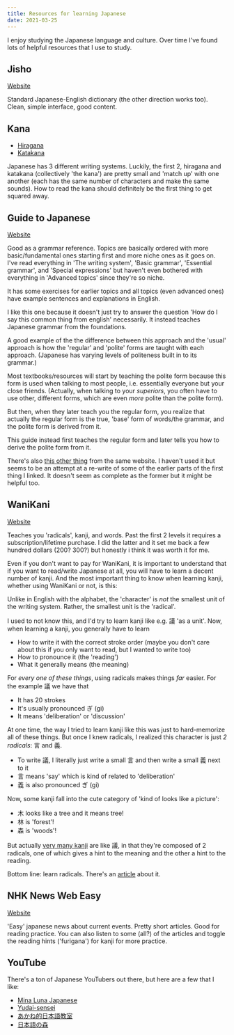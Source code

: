 ```yaml
---
title: Resources for learning Japanese
date: 2021-03-25
---
```


I enjoy studying the Japanese language and culture. Over time I've found lots of
helpful resources that I use to study.

## Jisho

[Website][jisho]

Standard Japanese-English dictionary (the other direction works too). Clean,
simple interface, good content.

## Kana

- [Hiragana][]
- [Katakana][]

Japanese has 3 different writing systems. Luckily, the first 2, hiragana and
katakana (collectively 'the kana') are pretty small and 'match up' with one
another (each has the same number of characters and make the same sounds). How
to read the kana should definitely be the first thing to get squared away.

## Guide to Japanese

[Website][guide]

Good as a grammar reference. Topics are basically ordered with more
basic/fundamental ones starting first and more niche ones as it goes on. I've
read everything in 'The writing system', 'Basic grammar', 'Essential grammar',
and 'Special expressions' but haven't even bothered with everything in 'Advanced
topics' since they're so niche.

It has some exercises for earlier topics and all topics (even advanced ones)
have example sentences and explanations in English.

I like this one because it doesn't just try to answer the question 'How do I say
this common thing from english' necessarily. It instead teaches Japanese grammar
from the foundations.

A good example of the the difference between this approach and the 'usual'
approach is how the 'regular' and 'polite' forms are taught with each approach.
(Japanese has varying levels of politeness built in to its grammar.)

Most textbooks/resources will start by teaching the polite form because this
form is used when talking to most people, i.e. essentially everyone but your
close friends. (Actually, when talking to your _superiors_, you often have to
use other, different forms, which are even _more_ polite than the polite form).

But then, when they later teach you the regular form, you realize that actually
the regular form is the true, 'base' form of words/the grammar, and the polite
form is derived from it.

This guide instead first teaches the regular form and later tells you how to
derive the polite form from it.

There's also [this other thing][other guide] from the same website. I haven't
used it but seems to be an attempt at a re-write of some of the earlier parts of
the first thing I linked. It doesn't seem as complete as the former but it might
be helpful too.

## WaniKani

[Website][wanikani]

Teaches you 'radicals', kanji, and words. Past the first 2 levels it requires a
subscription/lifetime purchase. I did the latter and it set me back a few
hundred dollars (200? 300?) but honestly i think it was worth it for me.

Even if you don't want to pay for WaniKani, it is important to understand that
if you want to read/write Japanese at all, you will have to learn a decent
number of kanji. And the most important thing to know when learning kanji,
whether using WaniKani or not, is this:

Unlike in English with the alphabet, the 'character' is _not_ the smallest unit
of the writing system. Rather, the smallest unit is the 'radical'.

I used to not know this, and I'd try to learn kanji like e.g. 議 'as a unit'.
Now, when learning a kanji, you generally have to learn

- How to write it with the correct stroke order (maybe you don't care about this
  if you only want to read, but I wanted to write too)
- How to pronounce it (the 'reading')
- What it generally means (the meaning)

For _every one of these things_, using radicals makes things _far_ easier. For
the example 議 we have that

- It has 20 strokes
- It's usually pronounced ぎ (gi)
- It means 'deliberation' or 'discussion'

At one time, the way I tried to learn kanji like this was just to hard-memorize
all of these things. But once I knew radicals, I realized this character is just
_2 radicals_: 言 and 義.

- To write 議, I literally just write a small 言 and then write a small 義 next
  to it
- 言 means 'say' which is kind of related to 'deliberation'
- 義 is also pronounced ぎ (gi)

Now, some kanji fall into the cute category of 'kind of looks like a picture':

- 木 looks like a tree and it means tree!
- 林 is 'forest'!
- 森 is 'woods'!

But actually [very many kanji][phono-semantic] are like 議, in that they're
composed of 2 radicals, one of which gives a hint to the meaning and the other a
hint to the reading.

Bottom line: learn radicals. There's an [article][kanji-mistakes] about it.

## NHK News Web Easy

[Website][nhk]

'Easy' japanese news about current events. Pretty short articles. Good for
reading practice. You can also listen to some (all?) of the articles and toggle
the reading hints ('furigana') for kanji for more practice.

[jisho]: https://jisho.org/
[hiragana]: https://www.tofugu.com/japanese/learn-hiragana/
[katakana]: https://www.tofugu.com/japanese/learn-katakana/
[guide]: http://www.guidetojapanese.org/learn/grammar/
[wanikani]: https://www.wanikani.com/
[other guide]: http://www.guidetojapanese.org/learn/complete/
[nhk]: https://www3.nhk.or.jp/news/easy/
[kanji-mistakes]: https://www.tofugu.com/japanese/kanji-learning-mistakes/
[phono-semantic]:
  https://en.wikipedia.org/wiki/Chinese_character_classification#Phono-semantic_compound_characters

## YouTube

There's a ton of Japanese YouTubers out there, but here are a few that I like:

- [Mina Luna Japanese][mina-luna]
- [Yudai-sensei][yudai]
- [あかね的日本語教室][akane]
- [日本語の森][mori]

[akane]: https://www.youtube.com/channel/UCh-GhnQ7qDQmS6Bz3pGc1Mw
[mina-luna]: https://www.youtube.com/channel/UC_v5Jim-sJaHzlINEZrxuEg
[mori]: https://www.youtube.com/user/freejapaneselessons3
[yudai]: https://www.youtube.com/user/zuoyexiongda
